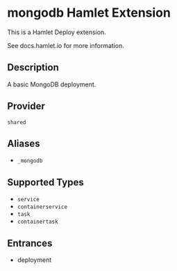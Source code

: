 # mongodb Hamlet Extension

This is a Hamlet Deploy extension.

See docs.hamlet.io for more information.

## Description
A basic MongoDB deployment.

## Provider
`shared`

## Aliases
- `_mongodb`

## Supported Types
- `service`
- `containerservice`
- `task`
- `containertask`

## Entrances
- deployment
